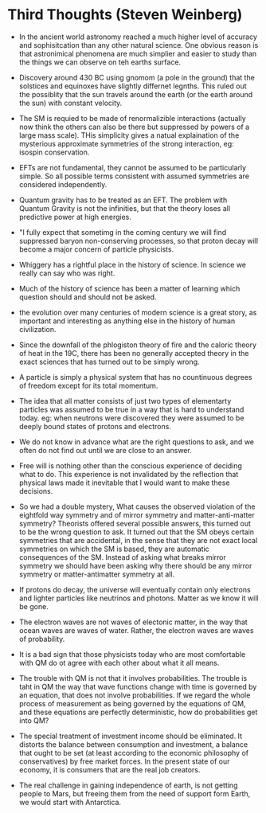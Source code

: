 # Third Thoughts (Steven Weinberg)

- In the ancient world astronomy reached a much higher level of accuracy and sophisitcation than any other natural science. One obvious reason is that astronimical phenomena are much simplier and easier to study than the things we can observe on teh earths surface.

- Discovery around 430 BC using gnomom (a pole in the ground) that the solstices and equinoxes have slightly differnet legnths. This ruled out the possiblity that the sun travels around the earth (or the earth around the sun) with constant velocity.

- The SM is requied to be made of renormalizible interactions (actually now think the others can also be there but suppressed by powers of a large mass scale).
  THis simplicity gives a natual explaination of the mysterious approximate symmetries of the strong interaction, eg: isospin conservation.

- EFTs are not fundamental, they cannot be assumed to be particularly simple. So all possible terms consistent with assumed symmetries are considered independently.

- Quantum gravity has to be treated as an EFT. The problem with Quantum Gravity is not the infinities, but that the theory loses all predictive power at high energies.

- "I fully expect that sometimg in the coming century we will find suppressed baryon non-conserving processes, so that proton decay will become a major concern of particle physicists.

- Whiggery has a rightful place in the history of science. In science we really can say who was right.

- Much of the history of science has been a matter of learning which question should and should not be asked.

- the evolution over many centuries of modern science is a great story, as important and interesting as anything else in the history of human civilization. 

- Since the downfall of the phlogiston theory of fire and the caloric theory of heat in the 19C, there has been no generally accepted theory in the exact sciences that has turned out to be simply wrong.

- A particle is simply a physical system that has no countinuous degrees of freedom except for its total momentum.

- The idea that all matter consists of just two types of elementarty particles was assumed to be true in a way that is hard to understand today. eg: when neutrons were discovered they were assumed to be deeply bound states of protons and electrons. 

- We do not know in advance what are the right questions to ask, and we often do not find out until we are close to an answer.

- Free will is nothing other than the conscious experience of deciding what to do. This experience is not invalidated by the reflection that physical laws made it inevitable that I would want to make these decisions.

- So we had a double mystery, What causes the observed violation of the eightfold way symmetry and of mirror symmetry and matter-anti-matter symmetry? Theorists offered several possible answers, this turned out to be the wrong question to ask. It turned out that the SM obeys certain symmetries that are accidental, in the sense that they are not exact local symmetries on which the SM is based, they are automatic consequences of the SM.  Instead of asking what breaks mirror symmetry we should have been asking why there should be any mirror symmetry or matter-antimatter symmetry at all.

- If protons do decay, the universe will eventually contain only electrons and lighter particles like neutrinos and photons. Matter as we know it will be gone.

- The electron waves are not waves of electonic matter, in the way that ocean waves are waves of water. Rather, the electron waves are waves of probability.

- It is a bad sign that those physicists today who are most comfortable with QM do ot agree with each other about what it all means.

- The trouble with QM is not that it involves probabilities. The trouble is taht in QM the way that wave functions change with time is governed by an equation, that does not involve probabilities.
  If we regard the whole process of measurement as being governed by the equations of QM, and these equations are perfectly deterministic, how do probabilities get into QM? 

- The special treatment of investment income should be eliminated. It distorts the balance between consumption and investment, a balance that ought to be set (at least according to the economic philosophy of conservatives) by free market forces. In the present state of our economy, it is consumers that are the real job creators.

- The real challenge in gaining independence of earth, is not getting people to Mars, but freeing them from the need of support form Earth, we would start with Antarctica.

 
